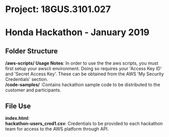 # Project: 18GUS.3101.027 <br>
# Honda Hackathon - January 2019 <br>
## Folder Structure <br>
**/aws-scripts/ Usage Notes**:  In order to use the the aws scripts, you must first setup your awscli environment.  Doing so requires 
your 'Access Key ID' and 'Secret Access Key'.  These can be obtained from the AWS 'My Security Credentials' section. <br>
**/code-samples/** :Contains hackathon sample code to be distributed to the customer and participants. <br>
## File Use <br>
**index.html**: <br>
**hackathon-users_cred1.csv**: Credentials to be provided to each hackathon team for access to the AWS platform 
through API. <br>

